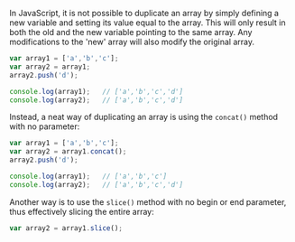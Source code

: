 In JavaScript, it is not possible to duplicate an array by simply defining a new variable and setting its value equal to the array.
This will only result in both the old and the new variable pointing to the same array. Any modifications to the 'new' array will also modify the original array.

``` javascript
var array1 = ['a','b','c'];
var array2 = array1;
array2.push('d');

console.log(array1);   // ['a','b','c','d']
console.log(array2);   // ['a','b','c','d']
```

Instead, a neat way of duplicating an array is using the `concat()` method with no parameter:

``` javascript
var array1 = ['a','b','c'];
var array2 = array1.concat();
array2.push('d');

console.log(array1);   // ['a','b','c']
console.log(array2);   // ['a','b','c','d']
```

Another way is to use the `slice()` method with no begin or end parameter, thus effectively slicing the entire array:

``` javascript
var array2 = array1.slice();
```
